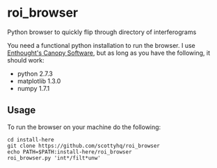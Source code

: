roi_browser
===========

Python browser to quickly flip through directory of interferograms

You need a functional python installation to run the browser. I use [Enthought's Canopy Software](https://www.enthought.com/products/canopy/), but as long as you have the following, it should work:

* python 2.7.3
* matplotlib 1.3.0
* numpy 1.7.1

Usage
-----
To run the browser on your machine do the following:

	cd install-here
	git clone https://github.com/scottyhq/roi_browser
	echo PATH=$PATH:install-here/roi_browser
	roi_browser.py 'int*/filt*unw'
